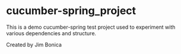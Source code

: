# cucumber-spring_project

This is a demo cucumber-spring test project used to experiment with various dependencies and structure.

Created by Jim Bonica
